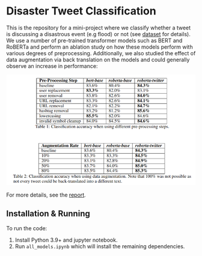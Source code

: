 # Disaster Tweet Classification
This is the repository for a mini-project where we classify whether a tweet is discussing a disastrous event (e.g flood)
or not (see [dataset](https://www.kaggle.com/competitions/nlp-getting-started/overview) for details). We use a number
of pre-trained transformer models such as BERT and RoBERTa and perform an ablation study on how these models perform
with various degrees of preprocessing. Additionally, we also studied the effect of data augmentation via back translation
on the models and could generally observe an increase in performance:

![results](docs/results.png)

For more details, see the [report](docs/report.pdf).

## Installation & Running
To run the code: 
1. Install Python 3.9+ and jupyter notebook. 
2. Run `all_models.ipynb` which will install the remaining
dependencies.

